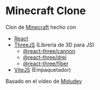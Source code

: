# Minecraft Clone
Clon de [Minecraft](https://minecraft.net/) hecho con

- [React](https://reactjs.org/)
- [ThreeJS](https://threejs.org/) (Libreria de 3D para JS)
    - [@react-three/cannon](https://cannon.pmnd.rs/)
    - [@react-three/drei](https://drei.pmnd.rs/)
    - [@react-three/fiber](https://docs.pmnd.rs/react-three-fiber/)
- [ViteJS](https://vitejs.dev) (Empaquetador)

Basado en el vídeo de [Midudev](https://www.youtube.com/watch?v=dm7nfe3bOE4)